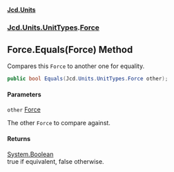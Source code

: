 #### [Jcd.Units](index.md 'index')
### [Jcd.Units.UnitTypes](Jcd.Units.UnitTypes.md 'Jcd.Units.UnitTypes').[Force](Jcd.Units.UnitTypes.Force.md 'Jcd.Units.UnitTypes.Force')

## Force.Equals(Force) Method

Compares this `Force` to another one for equality.

```csharp
public bool Equals(Jcd.Units.UnitTypes.Force other);
```
#### Parameters

<a name='Jcd.Units.UnitTypes.Force.Equals(Jcd.Units.UnitTypes.Force).other'></a>

`other` [Force](Jcd.Units.UnitTypes.Force.md 'Jcd.Units.UnitTypes.Force')

The other `Force` to compare against.

#### Returns
[System.Boolean](https://docs.microsoft.com/en-us/dotnet/api/System.Boolean 'System.Boolean')  
true if equivalent, false otherwise.
